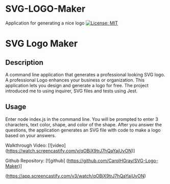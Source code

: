 # SVG-LOGO-Maker
Application for generating a nice logo
[![License: MIT](https://img.shields.io/badge/License-MIT-yellow.svg)](https://opensource.org/licenses/MIT)
# SVG Logo Maker

## Description

A command line application that generates a professional looking SVG logo.  A professional Logo enhances your business or organization.  This application lets you design and generate a logo for free.  The project introduced me to using inquirer, SVG files and tests using Jest.

## Usage
Enter node index.js in the command line.  You will be prompted to enter 3 characters, text color, shape, and color of the shape.  After you answer the questions, the application generates an SVG file with code to make a logo based on your answers.

Walkthrough Video: [![video] (https://watch.screencastify.com/v/qOBjX9trJ7hQaYajUvON)]

Github Repository: [![github] (https://github.com/CarolHGray/SVG-Logo-Maker)]


(https://app.screencastify.com/v3/watch/qOBjX9trJ7hQaYajUvON)
